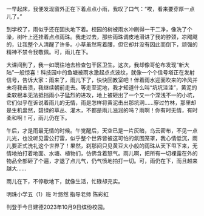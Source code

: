 一早起床，我便发现窗外正在下着点点小雨，我叹了口气：“唉，看来要穿厚一点儿了。”

 

到学校了，雨似乎还在固执地下着。校园的树被雨水冲刷得一干二净，像洗了个澡，树叶上还挂着点点雨珠。我走过去，那些雨珠调皮地滑进了我的脖颈，凉飕飕的，让我整个人清醒了许多。小草虽然弯着腰，但它却并没有因此而倒下，顽强的精神不禁令我敬佩。可，雨儿在下。

 

大课间到了，我一如既往地去检查包干区卫生。这次，我却像哥伦布发现“新大陆”一般惊喜！科技园中的鱼塘被雨水激起点点波纹，就像一个个信号塔正在发射信号，告诉大家：雨来了，雨儿下了，快快回教室吧！伴着雨水迎面吹来的冷风并未将我击溃，我继续朝前走去。等走至泥地，我才知道什么叫“坑坑洼洼”，黄泥的柔软根本无法抵挡雨小子猛烈的进攻，地上被砸出了一个又一个深浅不一的小坑，它们似乎在诉说着雨儿的无情，雨是怎样将黄泥击出那坑洞……穿过竹林，那里却是生机盎然，碧绿的草丛、灌木，不都是雨儿滋润的吗？雨啊！你有时无情，有时柔和啊！可，雨儿仍在下。

 

午后，才是雨最无情的时候。午觉醒后，天空已是一片灰暗，乌云密布，不见一点儿光，也没听见雷公打雷，似乎整个世界皆被这可怕的氛围笼罩，我心情低沉，雨儿要正式洗礼这个世界了！果然，刹那间只见黄豆大小般的雨珠从天下甩下来，无情地拍打着地面、水塘、植物们，仿佛含着怒气。雨儿啊，把所有一切裸露在外的物品全部砸了个遍，才退了点儿气，仍气愤地拍打一切。可，雨仍在下，而且越来越大……

 

雨儿在下，不停歇地下，就像生活，忙碌却充实。

 

明珠小学五（1）班 叶悠然 指导老师 陈彩虹

刊登于今日建德2023年10月9日缤纷校园。
<!-- ##{"timestamp":1696947976}## -->